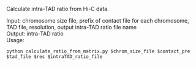 Calculate intra-TAD ratio from Hi-C data.


Input: chromosome size file, prefix of contact file for each chromosome, TAD file, resolution, output intra-TAD ratio file name <br />
Output: intra-TAD ratio <br />
Usage: <br />
```
python calculate_ratio_from_matrix.py $chrom_size_file $contact_pre $tad_file $res $intraTAD_ratio_file
```